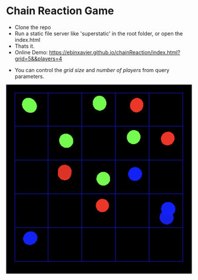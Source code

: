 # Chain Reaction Game

* Clone the repo
* Run a static file server like 'superstatic' in the root folder, or open the index.html
* Thats it.
* Online Demo: https://ebinxavier.github.io/chainReaction/index.html?grid=5&&players=4
- You can control the *grid size* and *number of players* from query parameters.

![alt text](https://github.com/ebinxavier/chainReaction/blob/master/ss.png)

